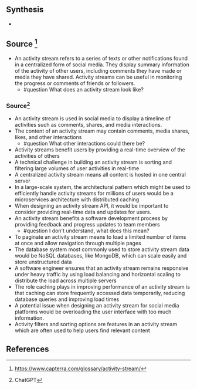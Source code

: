 ## Synthesis
- 
## Source [^1]
- An activity stream refers to a series of texts or other notifications found in a centralized form of social media. They display summary information of the activity of other users, including comments they have made or media they have shared. Activity streams can be useful in monitoring the progress or comments of friends or followers.
	- #question What does an activity stream look like? 

### Source[^2]
- An activity stream is used in social media to display a timeline of activities such as comments, shares, and media interactions.
- The content of an activity stream may contain comments, media shares, likes, and other interactions
	- #question What other interactions could there be?
- Activity streams benefit users by providing a real-time overview of the activities of others
- A technical challenge in building an activity stream is sorting and filtering large volumes of user activities in real-time
- A centralized activity stream means all content is hosted in one central server
- In a large-scale system, the architectural pattern which might be used to efficiently handle activity streams for millions of users would be a microservices architecture with distributed caching
- When designing an activity stream API, it would be important to consider providing real-time data and updates for users. 
- An activity stream benefits a software development process by providing feedback and progress updates to team members
	- #question I don't understand, what does this mean? 
- To paginate an activity stream means to load a limited number of items at once and allow navigation through multiple pages
- The database system most commonly used to store activity stream data would be NoSQL databases, like MongoDB, which can scale easily and store unstructured data
- A software engineer ensures that an activity stream remains responsive under heavy traffic by using load balancing and horizontal scaling to distribute the load across multiple servers
- The role caching plays in improving performance of an activity stream is that caching can store frequently accessed data temporarily, reducing database queries and improving load times
- A potential issue when designing an activity stream for social media platforms would be overloading the user interface with too much information. 
- Activity filters and sorting options are features in an activity stream which are often used to help users find relevant content
## References

[^1]: https://www.capterra.com/glossary/activity-stream/
[^2]: ChatGPT